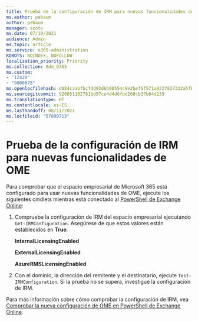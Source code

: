 ```yaml
---
title: Prueba de la configuración de IRM para nuevas funcionalidades de OME
ms.author: pebaum
author: pebaum
manager: scotv
ms.date: 07/19/2021
audience: Admin
ms.topic: article
ms.service: o365-administration
ROBOTS: NOINDEX, NOFOLLOW
localization_priority: Priority
ms.collection: Adm_O365
ms.custom:
- "12428"
- "9000078"
ms.openlocfilehash: d084caabfbcfdd92d6b90554c9e2bef5f571a0227827332a5fb3d710d7bc4836
ms.sourcegitcommit: 920051182781bd97ce4d4d6fbd268cb37b84d239
ms.translationtype: HT
ms.contentlocale: es-ES
ms.lasthandoff: 08/11/2021
ms.locfileid: "57899713"
---
```

# <a name="test-irm-configuration-for-new-ome-capabilities"></a>Prueba de la configuración de IRM para nuevas funcionalidades de OME

Para comprobar que el espacio empresarial de Microsoft 365 está configurado para usar nuevas funcionalidades de OME, ejecute los siguientes cmdlets mientras está conectado al [PowerShell de Exchange Online](https://docs.microsoft.com/powershell/exchange/exchange-online-powershell):


1. Compruebe la configuración de IRM del espacio empresarial ejecutando `Get-IRMConfiguration`. Asegúrese de que estos valores están establecidos en **True**:
    
    **InternalLicensingEnabled**
    
    **ExternalLicensingEnabled**
    
    **AzureRMSLicensingEnabled**

2. Con el dominio, la dirección del remitente y el destinatario, ejecute `Test-IRMConfiguration`. Si la prueba no se supera, investigue la configuración de IRM.

Para más información sobre cómo comprobar la configuración de IRM, vea [Comprobar la nueva configuración de OME en PowerShell de Exchange Online](https://docs.microsoft.com/microsoft-365/compliance/set-up-new-message-encryption-capabilities#verify-new-ome-configuration-in-exchange-online-powershell).